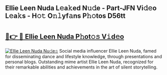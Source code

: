 ## Ellie Leen Nuda L𝚎a𝚔ed N𝚞𝚍e - Part-JFN Vi𝚍𝚎o L𝚎a𝚔s - H𝚘𝚝 O𝚗𝚕yf𝚊ns P𝚑𝚘tos D56tt

# <h2><a href="http://kf1fic.oniu.top/?m=Ellie+Leen+Nuda">🔗👉 🔴 Ellie Leen Nuda P𝚑ot𝚘𝚜 V𝚒d𝚎o</a></h2>

[![Ellie Leen Nuda Nu𝚍e𝚜](https://i.imgur.com/0qMVB7G.gif)](http://kf1fic.oniu.top/?m=Ellie+Leen+Nuda)
Social media influencer Ellie Leen Nuda, famed for disseminating dance and lifestyle knowledge, through presentations and personal blogs. Outstanding mime artist Ellie Leen Nuda, recognized for their remarkable abilities and achievements in the art of silent storytelling.  
